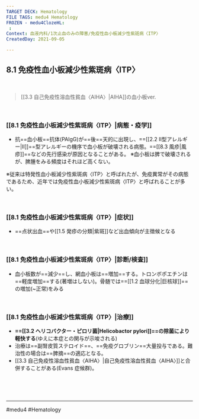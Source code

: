 ```yaml
---
TARGET DECK: Hematology
FILE TAGS: medu4 Hematology
FROZEN - medu4ClozeHL:
 : 
Context: 血液内科/1次止血のみの障害/免疫性血小板減少性紫斑病〈ITP〉
CreatedDay: 2021-09-05

---
```


## 8.1 免疫性血小板減少性紫斑病〈ITP〉

<br>

> [[3.3 自己免疫性溶血性貧血〈AIHA〉|AIHA]]の血小板ver.

<br>

### [[8.1 免疫性血小板減少性紫斑病〈ITP〉|病態・疫学]]
* 抗==血小板==抗体(PAIgG)が==後==天的に出現し、==[[2.2 Ⅱ型アレルギー|Ⅱ]]==型アレルギーの機序で血小板が破壊される病態。==[[8.3 風疹|風疹]]==などの先行感染が原因となることがある。
※血小板は脾で破壊されるが、脾腫をみる頻度はそれほど高くない。
<!--ID: 1630902988174-->


※従来は特発性血小板減少性紫斑病〈ITP〉と呼ばれたが、免疫異常がその病態であるため、近年では免疫性血小板減少性紫斑病〈ITP〉と呼ばれることが多い。


<br>

### [[8.1 免疫性血小板減少性紫斑病〈ITP〉|症状]]
* ==点状出血==や[[1.5 発疹の分類|紫斑]]など出血傾向が主徴候となる
<!--ID: 1630902988183-->


<br>

### [[8.1 免疫性血小板減少性紫斑病〈ITP〉|診断/検査]]
 * 血小板数が==減少==し、網血小板は==増加==する。トロンボポエチンは==軽度増加==する(著増はしない)。骨髄では==[[1.2 血球分化|巨核球]]==の増加(~正常)をみる
<!--ID: 1630902988192-->


<br>

### [[8.1 免疫性血小板減少性紫斑病〈ITP〉|治療]]
* **==[[3.2 ヘリコバクター・ピロリ菌|Helicobactor pylori]]==の除菌により軽快する**(ゆえに本症との関与が示唆される)
* 治療は==副腎皮質ステロイド==、==免疫グロブリン==大量投与である。難治性の場合は==脾摘==の適応となる。
* [[3.3 自己免疫性溶血性貧血〈AIHA〉|自己免疫性溶血性貧血〈AIHA〉]]と合併することがある(Evans 症候群)。
    
<!--ID: 1630902988201-->


<br><br><br>

---
#medu4 #Hematology 
